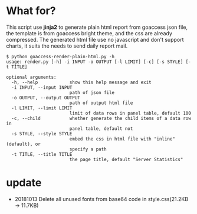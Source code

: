 # What for?

This script use **jinja2** to generate plain html report from goaccess json file, the template is from goaccess bright theme, and the css are already compressed. The generated html file use no javascript and don't support charts, it suits the needs to send daily report mail.

```
$ python goaccess-render-plain-html.py -h
usage: render.py [-h] -i INPUT -o OUTPUT [-l LIMIT] [-c] [-s STYLE] [-t TITLE]

optional arguments:
  -h, --help            show this help message and exit
  -i INPUT, --input INPUT
                        path of json file
  -o OUTPUT, --output OUTPUT
                        path of output html file
  -l LIMIT, --limit LIMIT
                        limit of data rows in panel table, default 100
  -c, --child           whether generate the child items of a data row in
                        panel table, default not
  -s STYLE, --style STYLE
                        embed the css in html file with "inline"(default), or
                        specify a path
  -t TITLE, --title TITLE
                        the page title, default "Server Statistics"
```

# update
- 20181013 Delete all unused fonts from base64 code in style.css(21.2KB -> 11.7KB)
